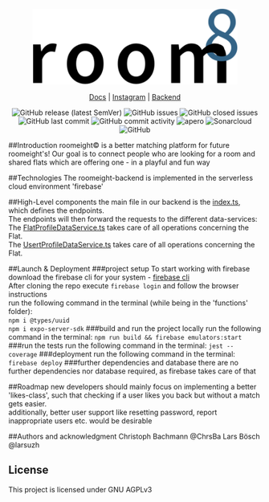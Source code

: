 <p align="center">
  <a href="https://github.com/sopra-fs22-group-21" target="_blank">
    <img alt="roomeight-logo" height="150" src="https://raw.githubusercontent.com/sopra-fs22-group-21/roomeight/b3de2881db6579ee9322e9e8bc70634c94ad7414/room8.svg"/>
  </a>
</p>
<p align="center">
    <a href="https://github.com/sopra-fs22-group-21/roomeight">Docs</a> <a>| </a><a href="https://www.instagram.com/roomeight.ch/">Instagram</a><a> | </a><a href="https://github.com/sopra-fs22-group-21/roomeight-backend">Backend</a>
</p>
<p align="center">
    <img alt="GitHub release (latest SemVer)" src="https://img.shields.io/github/v/release/sopra-fs22-group-21/roomeight-frontend">
    <img alt="GitHub issues" src="https://img.shields.io/github/issues-raw/sopra-fs22-group-21/roomeight-frontend">
    <img alt="GitHub closed issues" src="https://img.shields.io/github/issues-closed-raw/sopra-fs22-group-21/roomeight-frontend?color=">
    <img alt="GitHub last commit" src="https://img.shields.io/github/last-commit/sopra-fs22-group-21/roomeight-frontend">
    <img alt="GitHub commit activity" src="https://img.shields.io/github/commit-activity/m/sopra-fs22-group-21/roomeight-frontend">
    <img alt="apero" src="https://img.shields.io/badge/%F0%9F%98%89-ap%C3%A9ro-brightgreen">
    <img alt="Sonarcloud" src="https://github.com/sopra-fs22-group-21/roomeight-frontend/actions/workflows/sonarcloud_analysis.yml/badge.svg?branch=main">
    <img alt="GitHub" src="https://img.shields.io/github/license/sopra-fs22-group-21/roomeight-frontend">


</p>

##Introduction
roomeight© is a better matching platform for future roomeight's!
Our goal is to connect people who are looking for a room and shared flats which are offering one - 
in a playful and fun way

##Technologies
The roomeight-backend is implemented in the serverless cloud environment 'firebase'

##High-Level components
the main file in our backend is the [index.ts](functions/src/index.ts), which defines the endpoints.  
The endpoints will then forward the requests to the different data-services:  
The [FlatProfileDataService.ts](/functions/src/main/data-services/FlatProfileDataService.ts) takes care of all operations concerning the Flat.  
The [UsertProfileDataService.ts](/functions/src/main/data-services/UserProfileDataService.ts) takes care of all operations concerning the Flat.  

##Launch & Deployment
###project setup
To start working with firebase download the firebase cli for your system - [firebase cli](https://firebase.google.com/docs/cli/)  
After cloning the repo execute `firebase login` and follow the browser instructions  
run the following command in the terminal (while being in the 'functions' folder):  
`npm i @types/uuid`   
`npm i expo-server-sdk`
###build and run the project locally
run the following command in the terminal: `npm run build && firebase emulators:start`
###run the tests
run the following command in the terminal: `jest --coverage`
###deployment
run the following command in the terminal: `firebase deploy`
###further dependencies and database
there are no further dependencies nor database required, as firebase takes care of that

##Roadmap
new developers should mainly focus on implementing a better 'likes-class', such that checking if a user likes you back but without a match gets easier.  
additionally, better user support like resetting password, report inappropriate users etc. would be desirable

##Authors and acknowledgment
Christoph Bachmann @ChrsBa
Lars Bösch @larsuzh

## License
This project is licensed under GNU AGPLv3
